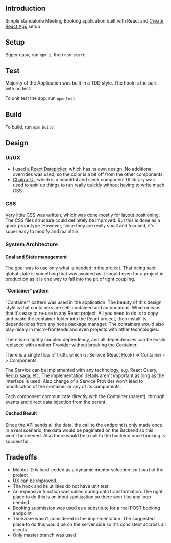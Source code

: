 ## Introduction
Simple standalone Meeting Booking application built with React and [Create React App](https://reactjs.org/docs/create-a-new-react-app.html) setup

## Setup
Super easy, run `npm i`, then `npm start`

## Test
Majority of the Application was built in a TDD style. The hook is the part with no test.

To unit test the app, run `npm test`

## Build
To build, run `npm build`

## Design

### UI/UX
 - I used a [React Datepicker](https://reactdatepicker.com/), which has its own design. No additional overrides was used, so the color is a bit off from the other components.
-  [Chakra-UI](https://chakra-ui.com/), which is a beautiful and sleek component UI library was used to spin up things to run really quickly without having to write much CSS

### CSS
Very little CSS was written, which was done mostly for layout positioning. The CSS files structure could definitely be improved. But this is done as a quick propotype. However, since they are really small and focused, it's super easy to modify and maintain

### System Architecture

#### Goal and State management
The goal was to use only what is needed in the project. That being said, global state is something that was avoided as it should even for a project in production as it is one way to fall into the pit of tight coupling.

#### "Container" pattern
"Container" pattern was used in the application. The beauty of this design style is that containers are self-contained and autonomous. Which means that it's easy to re-use in any React project. All you need to do is to copy and paste the container folder into the React project, then install its dependencies from any node package manager. The containers would also play nicely in micro-frontends and even projects with other technologies.

There is no tightly coupled dependency, and all dependencies can be easily replaced with another Provider without breaking the Container.

There is a single flow of truth, which is:
Service (React Hook) -> Container -> Components

The Service can be implemented with any technology, e.g. React Query, Redux saga, etc. The implementation details aren't important as long as the interface is used. Also change of a Service Provider won't lead to modification of the container or any of its components.

Each component communicate directly with the Container (parent), through events and direct data injection from the parent.

#### Cached Result
Since the API sends all the data, the call to the endpoint is only made once. In a real scenario, the data would be paginated on the Backend so this won't be needed. Also there would be a call to the backend once booking is successful.

## Tradeoffs
- Mentor ID is hard-coded as a dynamic mentor selection isn't part of the project
- UX can be improved.
- The hook and its utilities do not have unit test.
- An expensive function was called during data transformation. The right place to do this is on input sanitization so there won't be any loop needed.
- Booking submission was used as a substitute for a real POST booking endpoint
- Timezone wasn't considered in the implementation. The suggested place to do this would be on the server side so it's consistent accross all clients
- Only master branch was used
